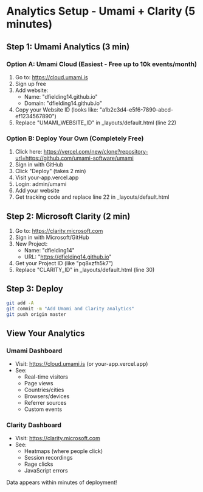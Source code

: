 # Analytics Setup - Umami + Clarity (5 minutes)

## Step 1: Umami Analytics (3 min)
### Option A: Umami Cloud (Easiest - Free up to 10k events/month)
1. Go to: https://cloud.umami.is
2. Sign up free
3. Add website:
   - Name: "dfielding14.github.io"
   - Domain: "dfielding14.github.io"
4. Copy your Website ID (looks like: "a1b2c3d4-e5f6-7890-abcd-ef1234567890")
5. Replace "UMAMI_WEBSITE_ID" in _layouts/default.html (line 22)

### Option B: Deploy Your Own (Completely Free)
1. Click here: https://vercel.com/new/clone?repository-url=https://github.com/umami-software/umami
2. Sign in with GitHub
3. Click "Deploy" (takes 2 min)
4. Visit your-app.vercel.app
5. Login: admin/umami
6. Add your website
7. Get tracking code and replace line 22 in _layouts/default.html

## Step 2: Microsoft Clarity (2 min)
1. Go to: https://clarity.microsoft.com
2. Sign in with Microsoft/GitHub
3. New Project:
   - Name: "dfielding14"
   - URL: "https://dfielding14.github.io"
4. Get your Project ID (like "pq8xzfh5k7")
5. Replace "CLARITY_ID" in _layouts/default.html (line 30)

## Step 3: Deploy
```bash
git add -A
git commit -m "Add Umami and Clarity analytics"
git push origin master
```

## View Your Analytics

### Umami Dashboard
- Visit: https://cloud.umami.is (or your-app.vercel.app)
- See:
  - Real-time visitors
  - Page views
  - Countries/cities
  - Browsers/devices
  - Referrer sources
  - Custom events

### Clarity Dashboard  
- Visit: https://clarity.microsoft.com
- See:
  - Heatmaps (where people click)
  - Session recordings
  - Rage clicks
  - JavaScript errors

Data appears within minutes of deployment!